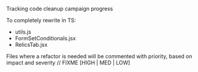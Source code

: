 Tracking code cleanup campaign progress

To completely rewrite in TS:

- utils.js
- FormSetConditionals.jsx
- RelicsTab.jsx

Files where a refactor is needed will be commented with priority, based on impact and severity
// FIXME [HIGH | MED | LOW]
